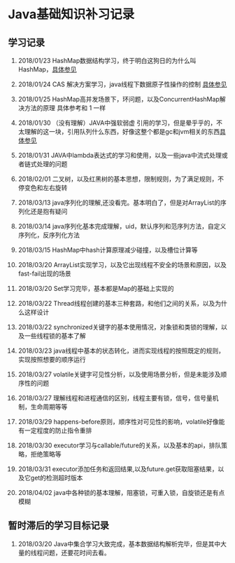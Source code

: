 # Java基础知识补习记录

## 学习记录

1. 2018/01/23 HashMap数据结构学习，终于明白这狗日的为什么叫HashMap，[具体参见](./src/com/base/collection/map/README.md)
2. 2018/01/24 CAS 解决方案学习，java线程下数据原子性操作的控制 [具体参见](./src/com/cas/README.md)
3. 2018/01/25 HashMap高并发场景下，环问题，以及ConcurrentHashMap解决方法的原理 具体参考和 1 一样

4. 2018/01/30 （没有理解）JAVA中强软弱虚 引用的学习，但是晕乎乎的，不太理解的这一块，引用队列什么东西，好像这整个都是gc和jvm相关的东西[具体参见](./src/com/question/base_2017/2018-1-30.md)
5. 2018/01/31 JAVA中lambda表达式的学习和使用，以及一些java中流式处理或者链式处理的问题
6. 2018/02/01 二叉树，以及红黑树的基本思想，限制规则，为了满足规则，不停变色和左右旋转

7. 2018/03/13 java序列化的理解,还没看完。基本明白了，但是对ArrayList的序列化还是抱有疑问
8. 2018/03/14 java序列化基本完成理解，uid，默认序列和范序列方法，自定义序列化，反序列化方法
9. 2018/03/15 HashMap中hash计算原理减少碰撞，以及槽位计算等
10. 2018/03/20 ArrayList实现学习，以及它出现线程不安全的场景和原因，以及fast-fail出现的场景
11. 2018/03/20 Set学习完毕，基本都是Map的基础上实现的
12. 2018/03/22 Thread线程创建的基本三种套路，和他们之间的关系，以及为什么这样设计
13. 2018/03/22 synchronized关键字的基本使用情况，对象锁和类锁的理解，以及一些线程锁的基本了解
14. 2018/03/23 java线程中基本的状态转化，进而实现线程的按照既定的规则，实现按照想要的顺序运行
15. 2018/03/27 volatile关键字可见性分析，以及使用场景分析，但是未能涉及顺序性的问题
16. 2018/03/27 理解线程和进程通信的区别，线程主要有锁，信号，信号量机制，生命周期等等
17. 2018/03/29 happens-before原则，顺序性对可见性的影响，volatile好像能有一定程度的防止指令重排
18. 2018/03/30 executor学习与callable/future的关系，以及基本的api，排队策略，拒绝策略等
19. 2018/03/31 executor添加任务和返回结果,以及future.get获取阻塞结果，以及它get的检测超时版本
20. 2018/04/02 java中各种锁的基本理解，阻塞锁，可重入锁，自旋锁还是有点模糊


## 暂时滞后的学习目标记录
1. 2018/03/20 Java中集合学习大致完成，基本数据结构解析完毕，但是其中大量的线程问题，还要花时间去看。

